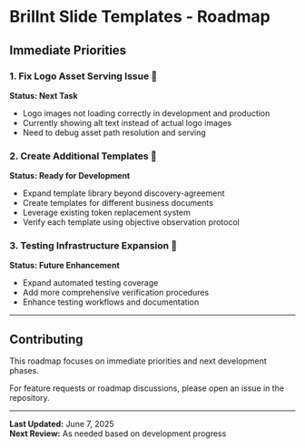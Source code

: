 # Brillnt Slide Templates - Roadmap

## Immediate Priorities

### 1. Fix Logo Asset Serving Issue 🚨
**Status: Next Task**
- Logo images not loading correctly in development and production
- Currently showing alt text instead of actual logo images
- Need to debug asset path resolution and serving

### 2. Create Additional Templates 📄
**Status: Ready for Development**
- Expand template library beyond discovery-agreement
- Create templates for different business documents
- Leverage existing token replacement system
- Verify each template using objective observation protocol

### 3. Testing Infrastructure Expansion 🧪
**Status: Future Enhancement**
- Expand automated testing coverage
- Add more comprehensive verification procedures
- Enhance testing workflows and documentation

---

## Contributing

This roadmap focuses on immediate priorities and next development phases. 

For feature requests or roadmap discussions, please open an issue in the repository.

---

**Last Updated:** June 7, 2025  
**Next Review:** As needed based on development progress

